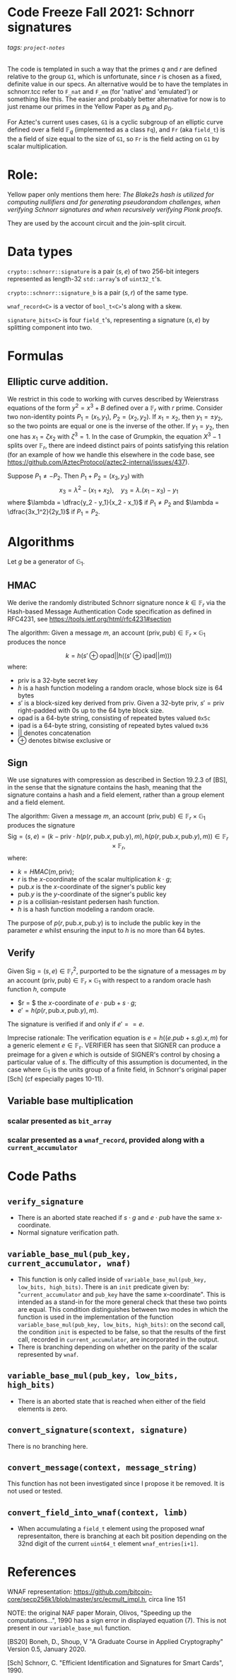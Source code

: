 # Code Freeze Fall 2021: Schnorr signatures

###### tags: `project-notes`

The code is templated in such a way that the primes $q$ and $r$ are defined relative to the group `G1`, which is unfortunate, since $r$ is chosen as a fixed, definite value in our specs. An alternative would be to have the templates in schnorr.tcc refer to `F_nat` and `F_em` (for 'native' and 'emulated') or something like this. The easier and probably better alternative for now is to just rename our primes in the Yellow Paper as $p_{\text{B}}$ and $p_{\text{G}}$.

For Aztec's current uses cases, `G1` is a cyclic subgroup of an elliptic curve defined over a field $\mathbb{F}_q$ (implemented as a class `Fq`), and `Fr` (aka `field_t`) is the a field of size equal to the size of `G1`, so `Fr` is the field acting on `G1` by scalar multiplication.

# Role:

Yellow paper only mentions them here: _The Blake2s hash is utilized for computing nullifiers and for generating pseudorandom challenges, when verifying Schnorr signatures and when recursively verifying Plonk proofs_.

They are used by the account circuit and the join-split circuit.

# Data types

`crypto::schnorr::signature` is a pair $(s, e)$ of two 256-bit integers represented as length-32 `std::array`'s of `uint32_t`'s.

`crypto::schnorr::signature_b` is a pair $(s, r)$ of the same type.

`wnaf_record<C>` is a vector of `bool_t<C>`'s along with a skew.

`signature_bits<C>` is four `field_t`'s, representing a signature $(s, e)$ by splitting component into two.

# Formulas

## Elliptic curve addition.

We restrict in this code to working with curves described by Weierstrass equations of the form $y^2 = x^3 + B$ defined over a $\mathbb{F}_r$ with $r$ prime. Consider two non-identity points $P_1 = (x_1, y_1)$, $P_2 = (x_2, y_2)$. If $x_1 = x_2$, then $y_1 = \pm y_2$, so the two points are equal or one is the inverse of the other. If $y_1 = y_2$, then one has $x_1 = \zeta x_2$ with $\zeta^3=1$. In the case of Grumpkin, the equation $X^3-1$ splits over $\mathbb{F}_r$, there are indeed distinct pairs of points satisfying this relation (for an example of how we handle this elsewhere in the code base, see https://github.com/AztecProtocol/aztec2-internal/issues/437).

Suppose $P_1 \neq - P_2$. Then $P_1 + P_2 = (x_3, y_3)$ with
$$ x_3 = \lambda^2 - (x_1 + x_2), \quad y_3 = \lambda.(x_1 - x_3) - y_1 $$
where $\lambda = \dfrac{y_2 - y_1}{x_2 - x_1}$ if $P_1 \neq P_2$ and $\lambda = \dfrac{3x_1^2}{2y_1}$ if $P_1 = P_2$.

# Algorithms

Let $g$ be a generator of $\mathbb{G}_1$.

## HMAC

We derive the randomly distributed Schnorr signature nonce $k \in \mathbb{F}_r$ via the Hash-based Message Authentication Code specification as defined in RFC4231, see https://tools.ietf.org/html/rfc4231#section

The algorithm: Given a message $m$, an account $(\text{priv}, \text{pub})\in \mathbb{F}_r \times \mathbb{G}_1$ produces the nonce

$$k = h(s' \oplus \text{opad} || h((s' \oplus \text{ipad} || m)))$$
where:

- $\text{priv}$ is a 32-byte secret key
- $h$ is a hash function modeling a random oracle, whose block size is 64 bytes
- $s'$ is a block-sized key derived from $\text{priv}$. Given a 32-byte $\text{priv}$, $s' = \text{priv}$ right-padded with 0s up to the 64 byte block size.
- $\text{opad}$ is a 64-byte string, consisting of repeated bytes valued `0x5c`
- $\text{ipad}$ is a 64-byte string, consisting of repeated bytes valued `0x36`
- $||$ denotes concatenation
- $\oplus$ denotes bitwise exclusive or

## Sign

We use signatures with compression as described in Section 19.2.3 of [BS], in the sense that the signature contains the hash, meaning that the signature contains a hash and a field element, rather than a group element and a field element.

The algorithm: Given a message $m$, an account $(\text{priv}, \text{pub})\in \mathbb{F}_r \times \mathbb{G}_1$ produces the signature
$$\text{Sig} = (s, e) = (k - \text{priv} \cdot h(p(r, \text{pub}.x, \text{pub.y}), m), h(p(r, \text{pub}.x, \text{pub}.y), m)) \in \mathbb{F}_r \times \mathbb{F}_r, $$
where:

- $k = HMAC(m, \text{priv})$;
- $r$ is the $x$-coordinate of the scalar multiplication $k\cdot g$;
- $\text{pub}.x$ is the $x$-coordinate of the signer's public key
- $\text{pub}.y$ is the $y$-coordinate of the signer's public key
- $p$ is a collisian-resistant pedersen hash function.
- $h$ is a hash function modeling a random oracle.

The purpose of $p(r, \text{pub}.x, \text{pub.y})$ is to include the public key in the parameter $e$ whilst ensuring the input to $h$ is no more than 64 bytes.

## Verify

Given $\text{Sig} = (s, e)\in \mathbb{F}_r^2$, purported to be the signature of a messages $m$ by an account $(\text{priv}, \text{pub})\in \mathbb{F}_r \times \mathbb{G}_1$ with respect to a random oracle hash function $h$, compute

- $r = $ the $x$-coordinate of $e\cdot \text{pub} + s\cdot g$;
- $e' = h(p(r, \text{pub}.x, \text{pub}.y), m)$.

The signature is verified if and only if $e'== e$.

Imprecise rationale: The verification equation is $e = h((e.pub + s.g).x, m)$ for a generic element $e\in \mathbb{F_r}$. VERIFIER has seen that SIGNER can produce a preimage for a given $e$ which is outside of SIGNER's control by chosing a particular value of $s$. The difficulty of this assumption is documented, in the case where $\mathbb{G}_1$ is the units group of a finite field, in Schnorr's original paper [Sch] (cf especially pages 10-11).

## Variable base multiplication

### scalar presented as `bit_array`

### scalar presented as a `wnaf_record`, provided along with a `current_accumulator`

# Code Paths

## `verify_signature`

- There is an aborted state reached if $s\cdot g$ and $e\cdot pub$ have the same x-coordinate.
- Normal signature verification path.

## `variable_base_mul(pub_key, current_accumulator, wnaf)`

- This function is only called inside of `variable_base_mul(pub_key, low_bits, high_bits)`. There is an `init` predicate given by: "`current_accumulator` and `pub_key` have the same x-coordinate". This is intended as a stand-in for the more general check that these two points are equal. This condition distinguishes between two modes in which the function is used in the implementation of the function `variable_base_mul(pub_key, low_bits, high_bits)`: on the second call, the condition `init` is espected to be false, so that the results of the first call, recorded in `current_accumulator`, are incorporated in the output.
- There is branching depending on whether on the parity of the scalar represented by `wnaf`.

## `variable_base_mul(pub_key, low_bits, high_bits)`

- There is an aborted state that is reached when either of the field elements is zero.

## `convert_signature(scontext, signature)`

There is no branching here.

## `convert_message(context, message_string)`

This function has not been investigated since I propose it be removed. It is not used or tested.

## `convert_field_into_wnaf(context, limb)`

- When accumulating a `field_t` element using the proposed wnaf representaiton, there is branching at each bit position depending on the 32nd digit of the current `uint64_t` element `wnaf_entries[i+1]`.

# References

WNAF representation: https://github.com/bitcoin-core/secp256k1/blob/master/src/ecmult_impl.h, circa line 151

NOTE: the original NAF paper Morain, Olivos, "Speeding up the computations...", 1990 has a sign error in displayed equation (7). This is not present in our `variable_base_mul` function.

[BS20] Boneh, D., Shoup, V "A Graduate Course in Applied Cryptography" Version 0.5, January 2020.

[Sch] Schnorr, C. "Efficient Identification and Signatures for Smart Cards", 1990.
